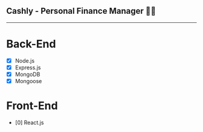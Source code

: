 ## Cashly - Personal Finance Manager 🤑💵

---

# Back-End

- [x] Node.js
- [x] Express.js
- [x] MongoDB
- [x] Mongoose

# Front-End

- [0] React.js
